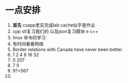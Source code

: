 # 一点安排

1. **首先** csapp老实完成lab cache似乎是作业
2. cpp stl复习我们的 以及json复习模块 e c++
3. linux 命令的学习
4. 有时间看看网络
5. Border relations with Canada have never been better.
6. 1 2 4 8 16 32
7. 0 207
8. 7 0
9. 9?>567
10. 